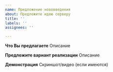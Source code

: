 ```yaml
---
name: Предложение нововведения
about: Предложите идею серверу
title: ''
labels: ''
assignees: ''

---
```


**Что Вы предлагаете**
Описание

**Предложите вариант реализации**
Описание

**Демонстрация**
Скриншот/видео (если имеются)
